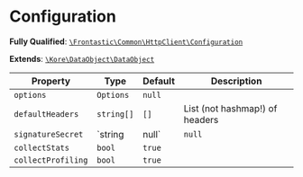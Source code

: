 #  Configuration

**Fully Qualified**: [`\Frontastic\Common\HttpClient\Configuration`](../../../src/php/HttpClient/Configuration.php)

**Extends**: [`\Kore\DataObject\DataObject`](https://github.com/kore/DataObject)

Property|Type|Default|Description
--------|----|-------|-----------
`options`|`Options`|`null`|
`defaultHeaders`|`string[]`|`[]`|List (not hashmap!) of headers
`signatureSecret`|`string|null`|`null`|
`collectStats`|`bool`|`true`|
`collectProfiling`|`bool`|`true`|

